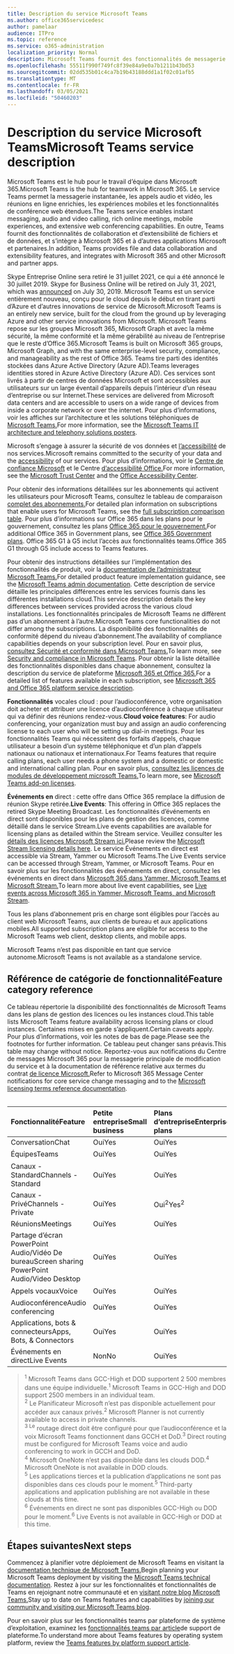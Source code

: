 ```yaml
---
title: Description du service Microsoft Teams
ms.author: office365servicedesc
author: pamelaar
audience: ITPro
ms.topic: reference
ms.service: o365-administration
localization_priority: Normal
description: Microsoft Teams fournit des fonctionnalités de messagerie instantanée, de collaboration de fichiers et de données, d’appels audio et vidéo, de réunions en ligne enrichies, d’expériences mobiles et de fonctionnalités de conférence web étendues.
ms.openlocfilehash: 55511f990f749fc8f39e84a9e0a7b1211b43bd53
ms.sourcegitcommit: 02dd535b01c4ca7b19b43188ddd1a1f02c01afb5
ms.translationtype: MT
ms.contentlocale: fr-FR
ms.lasthandoff: 03/05/2021
ms.locfileid: "50460203"
---
```

# <a name="microsoft-teams-service-description"></a><span data-ttu-id="6f13e-103">Description du service Microsoft Teams</span><span class="sxs-lookup"><span data-stu-id="6f13e-103">Microsoft Teams service description</span></span>

<span data-ttu-id="6f13e-104">Microsoft Teams est le hub pour le travail d’équipe dans Microsoft 365.</span><span class="sxs-lookup"><span data-stu-id="6f13e-104">Microsoft Teams is the hub for teamwork in Microsoft 365.</span></span> <span data-ttu-id="6f13e-105">Le service Teams permet la messagerie instantanée, les appels audio et vidéo, les réunions en ligne enrichies, les expériences mobiles et les fonctionnalités de conférence web étendues.</span><span class="sxs-lookup"><span data-stu-id="6f13e-105">The Teams service enables instant messaging, audio and video calling, rich online meetings, mobile experiences, and extensive web conferencing capabilities.</span></span> <span data-ttu-id="6f13e-106">En outre, Teams fournit des fonctionnalités de collaboration et d’extensibilité de fichiers et de données, et s’intègre à Microsoft 365 et à d’autres applications Microsoft et partenaires.</span><span class="sxs-lookup"><span data-stu-id="6f13e-106">In addition, Teams provides file and data collaboration and extensibility features, and integrates with Microsoft 365 and other Microsoft and partner apps.</span></span>

<span data-ttu-id="6f13e-107">Skype Entreprise Online sera retiré le 31 juillet 2021, ce qui a été annoncé le 30 juillet 2019. [](https://techcommunity.microsoft.com/t5/Microsoft-Teams-Blog/Skype-for-Business-Online-to-Be-Retired-in-2021/ba-p/777833)</span><span class="sxs-lookup"><span data-stu-id="6f13e-107">Skype for Business Online will be retired on July 31, 2021, which was [announced](https://techcommunity.microsoft.com/t5/Microsoft-Teams-Blog/Skype-for-Business-Online-to-Be-Retired-in-2021/ba-p/777833) on July 30, 2019.</span></span> <span data-ttu-id="6f13e-108">Microsoft Teams est un service entièrement nouveau, conçu pour le cloud depuis le début en tirant parti d’Azure et d’autres innovations de service de Microsoft.</span><span class="sxs-lookup"><span data-stu-id="6f13e-108">Microsoft Teams is an entirely new service, built for the cloud from the ground up by leveraging Azure and other service innovations from Microsoft.</span></span> <span data-ttu-id="6f13e-109">Microsoft Teams repose sur les groupes Microsoft 365, Microsoft Graph et avec la même sécurité, la même conformité et la même gérabilité au niveau de l’entreprise que le reste d’Office 365.</span><span class="sxs-lookup"><span data-stu-id="6f13e-109">Microsoft Teams is built on Microsoft 365 groups, Microsoft Graph, and with the same enterprise-level security, compliance, and manageability as the rest of Office 365.</span></span> <span data-ttu-id="6f13e-110">Teams tire parti des identités stockées dans Azure Active Directory (Azure AD).</span><span class="sxs-lookup"><span data-stu-id="6f13e-110">Teams leverages identities stored in Azure Active Directory (Azure AD).</span></span> <span data-ttu-id="6f13e-111">Ces services sont livrés à partir de centres de données Microsoft et sont accessibles aux utilisateurs sur un large éventail d’appareils depuis l’intérieur d’un réseau d’entreprise ou sur Internet.</span><span class="sxs-lookup"><span data-stu-id="6f13e-111">These services are delivered from Microsoft data centers and are accessible to users on a wide range of devices from inside a corporate network or over the internet.</span></span> <span data-ttu-id="6f13e-112">Pour plus d’informations, voir les affiches sur l’architecture et les solutions téléphoniques de [Microsoft Teams.](https://docs.microsoft.com/microsoftteams/teams-architecture-solutions-posters)</span><span class="sxs-lookup"><span data-stu-id="6f13e-112">For more information, see the [Microsoft Teams IT architecture and telephony solutions posters](https://docs.microsoft.com/microsoftteams/teams-architecture-solutions-posters).</span></span>

<span data-ttu-id="6f13e-113">Microsoft s’engage à assurer la sécurité de vos données et [l’accessibilité](https://www.microsoft.com/trust-center/compliance/accessibility) de nos services.</span><span class="sxs-lookup"><span data-stu-id="6f13e-113">Microsoft remains committed to the security of your data and the [accessibility](https://www.microsoft.com/trust-center/compliance/accessibility) of our services.</span></span> <span data-ttu-id="6f13e-114">Pour plus d’informations, voir le [Centre de confiance Microsoft](https://www.microsoft.com/trust-center) et le Centre [d’accessibilité Office.](https://support.office.com/article/Office-Accessibility-Center-Resources-for-people-with-disabilities-ecab0fcf-d143-4fe8-a2ff-6cd596bddc6d)</span><span class="sxs-lookup"><span data-stu-id="6f13e-114">For more information, see the [Microsoft Trust Center](https://www.microsoft.com/trust-center) and the [Office Accessibility Center](https://support.office.com/article/Office-Accessibility-Center-Resources-for-people-with-disabilities-ecab0fcf-d143-4fe8-a2ff-6cd596bddc6d).</span></span>

<span data-ttu-id="6f13e-115">Pour obtenir des informations détaillées sur les abonnements qui activent les utilisateurs pour Microsoft Teams, consultez le tableau de comparaison [complet des abonnements.](https://go.microsoft.com/fwlink/?linkid=2139145)</span><span class="sxs-lookup"><span data-stu-id="6f13e-115">For detailed plan information on subscriptions that enable users for Microsoft Teams, see the [full subscription comparison table](https://go.microsoft.com/fwlink/?linkid=2139145).</span></span> <span data-ttu-id="6f13e-116">Pour plus d’informations sur Office 365 dans les plans pour le gouvernement, consultez les plans [Office 365 pour le gouvernement.](https://www.microsoft.com/microsoft-365/government/compare-office-365-government-plans)</span><span class="sxs-lookup"><span data-stu-id="6f13e-116">For additional Office 365 in Government plans, see [Office 365 Government plans](https://www.microsoft.com/microsoft-365/government/compare-office-365-government-plans).</span></span> <span data-ttu-id="6f13e-117">Office 365 G1 à G5 inclut l’accès aux fonctionnalités teams.</span><span class="sxs-lookup"><span data-stu-id="6f13e-117">Office 365 G1 through G5 include access to Teams features.</span></span>

<span data-ttu-id="6f13e-118">Pour obtenir des instructions détaillées sur l’implémentation des fonctionnalités de produit, voir la [documentation de l’administrateur Microsoft Teams.](https://docs.microsoft.com/MicrosoftTeams)</span><span class="sxs-lookup"><span data-stu-id="6f13e-118">For detailed product feature implementation guidance, see the [Microsoft Teams admin documentation](https://docs.microsoft.com/MicrosoftTeams).</span></span> <span data-ttu-id="6f13e-119">Cette description de service détaille les principales différences entre les services fournis dans les différentes installations cloud.</span><span class="sxs-lookup"><span data-stu-id="6f13e-119">This service description details the key differences between services provided across the various cloud installations.</span></span> <span data-ttu-id="6f13e-120">Les fonctionnalités principales de Microsoft Teams ne diffèrent pas d’un abonnement à l’autre.</span><span class="sxs-lookup"><span data-stu-id="6f13e-120">Microsoft Teams core functionalities do not differ among the subscriptions.</span></span> <span data-ttu-id="6f13e-121">La disponibilité des fonctionnalités de conformité dépend du niveau d’abonnement.</span><span class="sxs-lookup"><span data-stu-id="6f13e-121">The availability of compliance capabilities depends on your subscription level.</span></span> <span data-ttu-id="6f13e-122">Pour en savoir plus, [consultez Sécurité et conformité dans Microsoft Teams.](https://docs.microsoft.com/microsoftteams/security-compliance-overview)</span><span class="sxs-lookup"><span data-stu-id="6f13e-122">To learn more, see [Security and compliance in Microsoft Teams](https://docs.microsoft.com/microsoftteams/security-compliance-overview).</span></span> <span data-ttu-id="6f13e-123">Pour obtenir la liste détaillée des fonctionnalités disponibles dans chaque abonnement, consultez la description du service de plateforme [Microsoft 365 et Office 365.](https://docs.microsoft.com/office365/servicedescriptions/office-365-platform-service-description/office-365-platform-service-description)</span><span class="sxs-lookup"><span data-stu-id="6f13e-123">For a detailed list of features available in each subscription, see [Microsoft 365 and Office 365 platform service description](https://docs.microsoft.com/office365/servicedescriptions/office-365-platform-service-description/office-365-platform-service-description).</span></span>

<span data-ttu-id="6f13e-124">**Fonctionnalités** vocales cloud : pour l’audioconférence, votre organisation doit acheter et attribuer une licence d’audioconférence à chaque utilisateur qui va définir des réunions rendez-vous.</span><span class="sxs-lookup"><span data-stu-id="6f13e-124">**Cloud voice features**: For audio conferencing, your organization must buy and assign an audio conferencing license to each user who will be setting up dial-in meetings.</span></span> <span data-ttu-id="6f13e-125">Pour les fonctionnalités Teams qui nécessitent des forfaits d’appels, chaque utilisateur a besoin d’un système téléphonique et d’un plan d’appels nationaux ou nationaux et internationaux.</span><span class="sxs-lookup"><span data-stu-id="6f13e-125">For Teams features that require calling plans, each user needs a phone system and a domestic or domestic and international calling plan.</span></span> <span data-ttu-id="6f13e-126">Pour en savoir plus, [consultez les licences de modules de développement microsoft Teams.](https://docs.microsoft.com/microsoftteams/teams-add-on-licensing/microsoft-teams-add-on-licensing)</span><span class="sxs-lookup"><span data-stu-id="6f13e-126">To learn more, see [Microsoft Teams add-on licenses](https://docs.microsoft.com/microsoftteams/teams-add-on-licensing/microsoft-teams-add-on-licensing).</span></span>

<span data-ttu-id="6f13e-127">**Événements en** direct : cette offre dans Office 365 remplace la diffusion de réunion Skype retirée.</span><span class="sxs-lookup"><span data-stu-id="6f13e-127">**Live Events**: This offering in Office 365 replaces the retired Skype Meeting Broadcast.</span></span> <span data-ttu-id="6f13e-128">Les fonctionnalités d’événements en direct sont disponibles pour les plans de gestion des licences, comme détaillé dans le service Stream.</span><span class="sxs-lookup"><span data-stu-id="6f13e-128">Live events capabilities are available for licensing plans as detailed within the Stream service.</span></span> <span data-ttu-id="6f13e-129">Veuillez consulter les [détails des licences Microsoft Stream ici.](https://docs.microsoft.com/stream/license-overview)</span><span class="sxs-lookup"><span data-stu-id="6f13e-129">Please review the [Microsoft Stream licensing details here](https://docs.microsoft.com/stream/license-overview).</span></span> <span data-ttu-id="6f13e-130">Le service Événements en direct est accessible via Stream, Yammer ou Microsoft Teams.</span><span class="sxs-lookup"><span data-stu-id="6f13e-130">The Live Events service can be accessed through Stream, Yammer, or Microsoft Teams.</span></span> <span data-ttu-id="6f13e-131">Pour en savoir plus sur les fonctionnalités des événements en direct, consultez les événements en direct dans [Microsoft 365 dans Yammer, Microsoft Teams et Microsoft Stream.](https://docs.microsoft.com/stream/live-event-m365)</span><span class="sxs-lookup"><span data-stu-id="6f13e-131">To learn more about live event capabilities, see [Live events across Microsoft 365 in Yammer, Microsoft Teams, and Microsoft Stream](https://docs.microsoft.com/stream/live-event-m365).</span></span>

<span data-ttu-id="6f13e-132">Tous les plans d’abonnement pris en charge sont éligibles pour l’accès au client web Microsoft Teams, aux clients de bureau et aux applications mobiles.</span><span class="sxs-lookup"><span data-stu-id="6f13e-132">All supported subscription plans are eligible for access to the Microsoft Teams web client, desktop clients, and mobile apps.</span></span>

<span data-ttu-id="6f13e-133">Microsoft Teams n’est pas disponible en tant que service autonome.</span><span class="sxs-lookup"><span data-stu-id="6f13e-133">Microsoft Teams is not available as a standalone service.</span></span>

## <a name="feature-category-reference"></a><span data-ttu-id="6f13e-134">Référence de catégorie de fonctionnalité</span><span class="sxs-lookup"><span data-stu-id="6f13e-134">Feature category reference</span></span>

<span data-ttu-id="6f13e-135">Ce tableau répertorie la disponibilité des fonctionnalités de Microsoft Teams dans les plans de gestion des licences ou les instances cloud.</span><span class="sxs-lookup"><span data-stu-id="6f13e-135">This table lists Microsoft Teams feature availability across licensing plans or cloud instances.</span></span> <span data-ttu-id="6f13e-136">Certaines mises en garde s’appliquent.</span><span class="sxs-lookup"><span data-stu-id="6f13e-136">Certain caveats apply.</span></span> <span data-ttu-id="6f13e-137">Pour plus d’informations, voir les notes de bas de page.</span><span class="sxs-lookup"><span data-stu-id="6f13e-137">Please see the footnotes for further information.</span></span> <span data-ttu-id="6f13e-138">Ce tableau peut changer sans préavis.</span><span class="sxs-lookup"><span data-stu-id="6f13e-138">This table may change without notice.</span></span> <span data-ttu-id="6f13e-139">Reportez-vous aux notifications du Centre de messages Microsoft 365 pour la messagerie principale de modification du service et à la documentation de référence relative aux termes du contrat [de licence Microsoft.](https://www.microsoft.com/licensing/product-licensing/products)</span><span class="sxs-lookup"><span data-stu-id="6f13e-139">Refer to Microsoft 365 Message Center notifications for core service change messaging and to the [Microsoft licensing terms reference documentation](https://www.microsoft.com/licensing/product-licensing/products).</span></span><br><br>

| <span data-ttu-id="6f13e-140">Fonctionnalité</span><span class="sxs-lookup"><span data-stu-id="6f13e-140">Feature</span></span> | <span data-ttu-id="6f13e-141">Petite entreprise</span><span class="sxs-lookup"><span data-stu-id="6f13e-141">Small business</span></span> | <span data-ttu-id="6f13e-142">Plans d’entreprise</span><span class="sxs-lookup"><span data-stu-id="6f13e-142">Enterprise plans</span></span> | <span data-ttu-id="6f13e-143">GCC</span><span class="sxs-lookup"><span data-stu-id="6f13e-143">GCC</span></span> | <span data-ttu-id="6f13e-144">GCC - Élevé</span><span class="sxs-lookup"><span data-stu-id="6f13e-144">GCC - High</span></span> | <span data-ttu-id="6f13e-145">DOD</span><span class="sxs-lookup"><span data-stu-id="6f13e-145">DOD</span></span> | <span data-ttu-id="6f13e-146">Éducation</span><span class="sxs-lookup"><span data-stu-id="6f13e-146">Education</span></span> |
|:-----|:-----|:-----|:-----|:-----|:-----|:-----|
|<span data-ttu-id="6f13e-147">Conversation</span><span class="sxs-lookup"><span data-stu-id="6f13e-147">Chat</span></span>  <br/> |<span data-ttu-id="6f13e-148">Oui</span><span class="sxs-lookup"><span data-stu-id="6f13e-148">Yes</span></span>  <br/> |<span data-ttu-id="6f13e-149">Oui</span><span class="sxs-lookup"><span data-stu-id="6f13e-149">Yes</span></span>  <br/> |<span data-ttu-id="6f13e-150">Oui</span><span class="sxs-lookup"><span data-stu-id="6f13e-150">Yes</span></span>  <br/> |<span data-ttu-id="6f13e-151">Oui</span><span class="sxs-lookup"><span data-stu-id="6f13e-151">Yes</span></span>  <br/> |<span data-ttu-id="6f13e-152">Oui</span><span class="sxs-lookup"><span data-stu-id="6f13e-152">Yes</span></span>  <br/> |<span data-ttu-id="6f13e-153">Oui</span><span class="sxs-lookup"><span data-stu-id="6f13e-153">Yes</span></span>  <br/> |
|<span data-ttu-id="6f13e-154">Équipes</span><span class="sxs-lookup"><span data-stu-id="6f13e-154">Teams</span></span>  <br/> |<span data-ttu-id="6f13e-155">Oui</span><span class="sxs-lookup"><span data-stu-id="6f13e-155">Yes</span></span> <br/> |<span data-ttu-id="6f13e-156">Oui</span><span class="sxs-lookup"><span data-stu-id="6f13e-156">Yes</span></span> <br/> |<span data-ttu-id="6f13e-157">Oui</span><span class="sxs-lookup"><span data-stu-id="6f13e-157">Yes</span></span> <br/> |<span data-ttu-id="6f13e-158">Oui<sup>1</sup></span><span class="sxs-lookup"><span data-stu-id="6f13e-158">Yes<sup>1</sup></span></span>  <br/> |<span data-ttu-id="6f13e-159">Oui<sup>1</sup></span><span class="sxs-lookup"><span data-stu-id="6f13e-159">Yes<sup>1</sup></span></span>  <br/> |<span data-ttu-id="6f13e-160">Oui</span><span class="sxs-lookup"><span data-stu-id="6f13e-160">Yes</span></span>  <br/> |
|<span data-ttu-id="6f13e-161">Canaux - Standard</span><span class="sxs-lookup"><span data-stu-id="6f13e-161">Channels - Standard</span></span>  <br/> |<span data-ttu-id="6f13e-162">Oui</span><span class="sxs-lookup"><span data-stu-id="6f13e-162">Yes</span></span>  <br/> |<span data-ttu-id="6f13e-163">Oui</span><span class="sxs-lookup"><span data-stu-id="6f13e-163">Yes</span></span>  <br/> |<span data-ttu-id="6f13e-164">Oui</span><span class="sxs-lookup"><span data-stu-id="6f13e-164">Yes</span></span>  <br/> |<span data-ttu-id="6f13e-165">Oui</span><span class="sxs-lookup"><span data-stu-id="6f13e-165">Yes</span></span>  <br/> |<span data-ttu-id="6f13e-166">Oui</span><span class="sxs-lookup"><span data-stu-id="6f13e-166">Yes</span></span>  <br/> |<span data-ttu-id="6f13e-167">Oui</span><span class="sxs-lookup"><span data-stu-id="6f13e-167">Yes</span></span>  <br/> |
|<span data-ttu-id="6f13e-168">Canaux - Privé</span><span class="sxs-lookup"><span data-stu-id="6f13e-168">Channels - Private</span></span>  <br/> |<span data-ttu-id="6f13e-169">Oui</span><span class="sxs-lookup"><span data-stu-id="6f13e-169">Yes</span></span>  <br/> |<span data-ttu-id="6f13e-170">Oui<sup>2</sup></span><span class="sxs-lookup"><span data-stu-id="6f13e-170">Yes<sup>2</sup></span></span>  <br/> |<span data-ttu-id="6f13e-171">Oui</span><span class="sxs-lookup"><span data-stu-id="6f13e-171">Yes</span></span> <br/> |<span data-ttu-id="6f13e-172">Non</span><span class="sxs-lookup"><span data-stu-id="6f13e-172">No</span></span>  <br/> |<span data-ttu-id="6f13e-173">Non</span><span class="sxs-lookup"><span data-stu-id="6f13e-173">No</span></span> <br/> |<span data-ttu-id="6f13e-174">Oui</span><span class="sxs-lookup"><span data-stu-id="6f13e-174">Yes</span></span>  <br/> |
|<span data-ttu-id="6f13e-175">Réunions</span><span class="sxs-lookup"><span data-stu-id="6f13e-175">Meetings</span></span>  <br/> |<span data-ttu-id="6f13e-176">Oui</span><span class="sxs-lookup"><span data-stu-id="6f13e-176">Yes</span></span>  <br/> |<span data-ttu-id="6f13e-177">Oui</span><span class="sxs-lookup"><span data-stu-id="6f13e-177">Yes</span></span>  <br/> |<span data-ttu-id="6f13e-178">Oui</span><span class="sxs-lookup"><span data-stu-id="6f13e-178">Yes</span></span>  <br/> |<span data-ttu-id="6f13e-179">Oui</span><span class="sxs-lookup"><span data-stu-id="6f13e-179">Yes</span></span>  <br/> |<span data-ttu-id="6f13e-180">Oui</span><span class="sxs-lookup"><span data-stu-id="6f13e-180">Yes</span></span>  <br/> |<span data-ttu-id="6f13e-181">Oui</span><span class="sxs-lookup"><span data-stu-id="6f13e-181">Yes</span></span>  <br/> |
|<span data-ttu-id="6f13e-182">Partage d’écran PowerPoint Audio/Vidéo De bureau</span><span class="sxs-lookup"><span data-stu-id="6f13e-182">Screen sharing PowerPoint Audio/Video Desktop</span></span> <br/> |<span data-ttu-id="6f13e-183">Oui</span><span class="sxs-lookup"><span data-stu-id="6f13e-183">Yes</span></span>  <br/> |<span data-ttu-id="6f13e-184">Oui</span><span class="sxs-lookup"><span data-stu-id="6f13e-184">Yes</span></span>  <br/> |<span data-ttu-id="6f13e-185">Oui</span><span class="sxs-lookup"><span data-stu-id="6f13e-185">Yes</span></span>  <br/> |<span data-ttu-id="6f13e-186">Oui</span><span class="sxs-lookup"><span data-stu-id="6f13e-186">Yes</span></span>  <br/> |<span data-ttu-id="6f13e-187">Oui</span><span class="sxs-lookup"><span data-stu-id="6f13e-187">Yes</span></span>  <br/> |<span data-ttu-id="6f13e-188">Oui</span><span class="sxs-lookup"><span data-stu-id="6f13e-188">Yes</span></span>  <br/> |
|<span data-ttu-id="6f13e-189">Appels vocaux</span><span class="sxs-lookup"><span data-stu-id="6f13e-189">Voice</span></span>  <br/> |<span data-ttu-id="6f13e-190">Oui</span><span class="sxs-lookup"><span data-stu-id="6f13e-190">Yes</span></span>  <br/> |<span data-ttu-id="6f13e-191">Oui</span><span class="sxs-lookup"><span data-stu-id="6f13e-191">Yes</span></span>  <br/> |<span data-ttu-id="6f13e-192">Oui</span><span class="sxs-lookup"><span data-stu-id="6f13e-192">Yes</span></span>  <br/> |<span data-ttu-id="6f13e-193">Oui<sup>3</sup></span><span class="sxs-lookup"><span data-stu-id="6f13e-193">Yes<sup>3</sup></span></span>  <br/> |<span data-ttu-id="6f13e-194">Oui<sup>3</sup></span><span class="sxs-lookup"><span data-stu-id="6f13e-194">Yes<sup>3</sup></span></span>  <br/> |<span data-ttu-id="6f13e-195">Oui</span><span class="sxs-lookup"><span data-stu-id="6f13e-195">Yes</span></span>  <br/> |
|<span data-ttu-id="6f13e-196">Audioconférence</span><span class="sxs-lookup"><span data-stu-id="6f13e-196">Audio conferencing</span></span>  <br/> |<span data-ttu-id="6f13e-197">Oui</span><span class="sxs-lookup"><span data-stu-id="6f13e-197">Yes</span></span>  <br/> |<span data-ttu-id="6f13e-198">Oui</span><span class="sxs-lookup"><span data-stu-id="6f13e-198">Yes</span></span>  <br/> |<span data-ttu-id="6f13e-199">Oui</span><span class="sxs-lookup"><span data-stu-id="6f13e-199">Yes</span></span>  <br/> |<span data-ttu-id="6f13e-200">Oui<sup>3</sup></span><span class="sxs-lookup"><span data-stu-id="6f13e-200">Yes<sup>3</sup></span></span>  <br/> |<span data-ttu-id="6f13e-201">Oui<sup>3</sup></span><span class="sxs-lookup"><span data-stu-id="6f13e-201">Yes<sup>3</sup></span></span>  <br/> |<span data-ttu-id="6f13e-202">Oui</span><span class="sxs-lookup"><span data-stu-id="6f13e-202">Yes</span></span>  <br/> |
|<span data-ttu-id="6f13e-203">Applications, bots & connecteurs</span><span class="sxs-lookup"><span data-stu-id="6f13e-203">Apps, Bots, & Connectors</span></span>  <br/> |<span data-ttu-id="6f13e-204">Oui</span><span class="sxs-lookup"><span data-stu-id="6f13e-204">Yes</span></span>  <br/> |<span data-ttu-id="6f13e-205">Oui</span><span class="sxs-lookup"><span data-stu-id="6f13e-205">Yes</span></span>  <br/> |<span data-ttu-id="6f13e-206">Oui<sup>5</sup></span><span class="sxs-lookup"><span data-stu-id="6f13e-206">Yes<sup>5</sup></span></span>  <br/> |<span data-ttu-id="6f13e-207">Oui<sup>5</sup></span><span class="sxs-lookup"><span data-stu-id="6f13e-207">Yes<sup>5</sup></span></span>  <br/> |<span data-ttu-id="6f13e-208">Oui<sup>4,5</sup></span><span class="sxs-lookup"><span data-stu-id="6f13e-208">Yes<sup>4,5</sup></span></span>  <br/> |<span data-ttu-id="6f13e-209">Oui</span><span class="sxs-lookup"><span data-stu-id="6f13e-209">Yes</span></span>  <br/> |
|<span data-ttu-id="6f13e-210">Événements en direct</span><span class="sxs-lookup"><span data-stu-id="6f13e-210">Live Events</span></span>  <br/> |<span data-ttu-id="6f13e-211">Non</span><span class="sxs-lookup"><span data-stu-id="6f13e-211">No</span></span>  <br/> |<span data-ttu-id="6f13e-212">Oui</span><span class="sxs-lookup"><span data-stu-id="6f13e-212">Yes</span></span>  <br/> |<span data-ttu-id="6f13e-213">Oui</span><span class="sxs-lookup"><span data-stu-id="6f13e-213">Yes</span></span>  <br/> |<span data-ttu-id="6f13e-214">Non<sup>6</sup></span><span class="sxs-lookup"><span data-stu-id="6f13e-214">No<sup>6</sup></span></span>  <br/> |<span data-ttu-id="6f13e-215">Non<sup>6</sup></span><span class="sxs-lookup"><span data-stu-id="6f13e-215">No<sup>6</sup></span></span>  <br/> |<span data-ttu-id="6f13e-216">Oui</span><span class="sxs-lookup"><span data-stu-id="6f13e-216">Yes</span></span>  <br/> |

> <span data-ttu-id="6f13e-217"><sup>1</sup>  Microsoft Teams dans GCC-High et DOD supportent 2 500 membres dans une équipe individuelle.</span><span class="sxs-lookup"><span data-stu-id="6f13e-217"><sup>1</sup>  Microsoft Teams in GCC-High and DOD support 2500 members in an individual team.</span></span><br/>
> <span data-ttu-id="6f13e-218"><sup>2</sup> Le Planificateur Microsoft n’est pas disponible actuellement pour accéder aux canaux privés.</span><span class="sxs-lookup"><span data-stu-id="6f13e-218"><sup>2</sup> Microsoft Planner is not currently available to access in private channels.</span></span><br/>
> <span data-ttu-id="6f13e-219"><sup>3 Le</sup> routage direct doit être configuré pour que l’audioconférence et la voix Microsoft Teams fonctionnent dans GCCH et DoD.</span><span class="sxs-lookup"><span data-stu-id="6f13e-219"><sup>3</sup> Direct routing must be configured for Microsoft Teams voice and audio conferencing to work in GCCH and DoD.</span></span><br/>
> <span data-ttu-id="6f13e-220"><sup>4</sup> Microsoft OneNote n’est pas disponible dans les clouds DOD.</span><span class="sxs-lookup"><span data-stu-id="6f13e-220"><sup>4</sup> Microsoft OneNote is not available in DOD clouds.</span></span><br/>
> <span data-ttu-id="6f13e-221"><sup>5</sup> Les applications tierces et la publication d’applications ne sont pas disponibles dans ces clouds pour le moment.</span><span class="sxs-lookup"><span data-stu-id="6f13e-221"><sup>5</sup> Third-party applications and application publishing are not available in these clouds at this time.</span></span><br/>
> <span data-ttu-id="6f13e-222"><sup>6</sup> Événements en direct ne sont pas disponibles GCC-High ou DOD pour le moment.</span><span class="sxs-lookup"><span data-stu-id="6f13e-222"><sup>6</sup> Live Events is not available in GCC-High or DOD at this time.</span></span><br/>

## <a name="next-steps"></a><span data-ttu-id="6f13e-223">Étapes suivantes</span><span class="sxs-lookup"><span data-stu-id="6f13e-223">Next steps</span></span>

<span data-ttu-id="6f13e-224">Commencez à planifier votre déploiement de Microsoft Teams en visitant la [documentation technique de Microsoft Teams.](https://aka.ms/SuccessWithTeams)</span><span class="sxs-lookup"><span data-stu-id="6f13e-224">Begin planning your Microsoft Teams deployment by visiting the [Microsoft Teams technical documentation](https://aka.ms/SuccessWithTeams).</span></span> <span data-ttu-id="6f13e-225">Restez à jour sur les fonctionnalités et fonctionnalités de Teams en rejoignant notre communauté et en [visitant notre blog Microsoft Teams.](https://aka.ms/TeamsBlog)</span><span class="sxs-lookup"><span data-stu-id="6f13e-225">Stay up to date on Teams features and capabilities by [joining our community and visiting our Microsoft Teams blog](https://aka.ms/TeamsBlog).</span></span>

<span data-ttu-id="6f13e-226">Pour en savoir plus sur les fonctionnalités teams par plateforme de système d’exploitation, examinez les [fonctionnalités teams par article](https://aka.ms/teamsfeaturesbyplatform)de support de plateforme.</span><span class="sxs-lookup"><span data-stu-id="6f13e-226">To understand more about Teams features by operating system platform, review the [Teams features by platform support article](https://aka.ms/teamsfeaturesbyplatform).</span></span>
